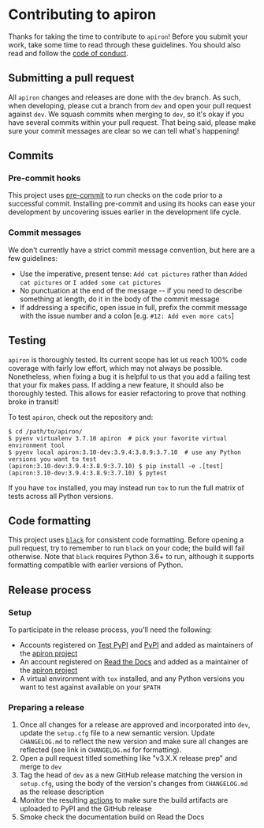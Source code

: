 # Contributing to apiron

Thanks for taking the time to contribute to `apiron`!
Before you submit your work, take some time to read through these guidelines.
You should also read and follow the [code of conduct](../CODE_OF_CONDUCT.md).


## Submitting a pull request

All `apiron` changes and releases are done with the `dev` branch.
As such, when developing, please cut a branch from `dev` and open your pull request against `dev`.
We squash commits when merging to `dev`, so it's okay if you have several commits within your pull request.
That being said, please make sure your commit messages are clear so we can tell what's happening!


## Commits

### Pre-commit hooks

This project uses [pre-commit](https://pre-commit.com/) to run checks on the code prior to a successful commit.
Installing pre-commit and using its hooks can ease your development by uncovering issues earlier in the development life cycle.

### Commit messages

We don't currently have a strict commit message convention, but here are a few guidelines:

- Use the imperative, present tense: `Add cat pictures` rather than `Added cat pictures` or `I added some cat pictures`
- No punctuation at the end of the message -- if you need to describe something at length, do it in the body of the commit message
- If addressing a specific, open issue in full, prefix the commit message with the issue number and a colon [e.g. `#12: Add even more cats`]


## Testing

`apiron` is thoroughly tested.
Its current scope has let us reach 100% code coverage with fairly low effort, which may not always be possible.
Nonetheless, when fixing a bug it is helpful to us that you add a failing test that your fix makes pass.
If adding a new feature, it should also be thoroughly tested.
This allows for easier refactoring to prove that nothing broke in transit!

To test `apiron`, check out the repository and:

```
$ cd /path/to/apiron/
$ pyenv virtualenv 3.7.10 apiron  # pick your favorite virtual environment tool
$ pyenv local apiron:3.10-dev:3.9.4:3.8.9:3.7.10  # use any Python versions you want to test
(apiron:3.10-dev:3.9.4:3.8.9:3.7.10) $ pip install -e .[test]
(apiron:3.10-dev:3.9.4:3.8.9:3.7.10) $ pytest
```

If you have `tox` installed, you may instead run `tox` to run the full matrix of tests across all Python versions.


## Code formatting

This project uses [`black`](https://github.com/ambv/black) for consistent code formatting.
Before opening a pull request, try to remember to run `black` on your code; the build will fail otherwise.
Note that `black` requires Python 3.6+ to run, although it supports formatting compatible with earlier versions of Python.


## Release process

### Setup

To participate in the release process, you'll need the following:

* Accounts registered on [Test PyPI](https://test.pypi.org) and [PyPI](https://pypi.org) and added as maintainers of the [apiron project](https://pypi.org/project/apiron)
* An account registered on [Read the Docs](https://readthedocs.org/) and added as a maintainer of the [apiron project](https://readthedocs.org/projects/apiron/)
* A virtual environment with `tox` installed, and any Python versions you want to test against available on your `$PATH`

### Preparing a release

1. Once all changes for a release are approved and incorporated into `dev`, update the `setup.cfg` file to a new semantic version. Update `CHANGELOG.md` to reflect the new version and make sure all changes are reflected (see link in `CHANGELOG.md` for formatting).
1. Open a pull request titled something like "v3.X.X release prep" and merge to `dev`
1. Tag the head of `dev` as a new GitHub release matching the version in `setup.cfg`, using the body of the version's changes from `CHANGELOG.md` as the release description
1. Monitor the resulting [actions](https://github.com/ithaka/apiron/actions) to make sure the build artifacts are uploaded to PyPI and the GitHub release
1. Smoke check the documentation build on Read the Docs
